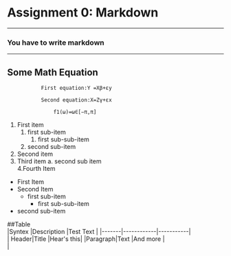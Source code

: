 # Assignment 0: Markdown
---
### You have to write markdown  
---  


## Some Math Equation

               First equation:Y =Xβ+εy  

               Second equation:X=Zγ+εx  
                   
                   f1(ω)=ω∈[−π,π]

                   
1. First item    
      1. first sub-item    
            1. first sub-sub-item   
      2. second sub-item      
2. Second item    
3. Third item 
    a. second sub item  
4.Fourth Item  

- First Item
- Second Item
     - first sub-item  
       - first sub-sub-item  
- second sub-item

##Table  
|Syntex |Description |Test Text  |
|-------|------------|-----------|  
| Header|Title       |Hear's this| 
|Paragraph|Text      |And more   |  
| 


